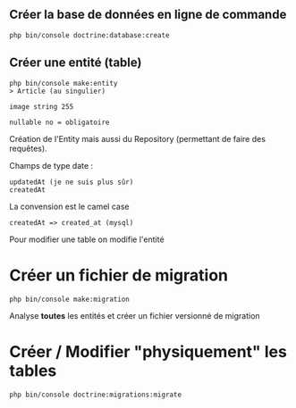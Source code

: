 ## Créer la base de données en ligne de commande

    php bin/console doctrine:database:create

## Créer une entité (table)

    php bin/console make:entity
    > Article (au singulier)

    image string 255

    nullable no = obligatoire

Création de l'Entity mais aussi du Repository (permettant de faire des requêtes).

Champs de type date :

    updatedAt (je ne suis plus sûr)
    createdAt

La convension est le camel case

    createdAt => created_at (mysql)

Pour modifier une table on modifie l'entité

# Créer un fichier de migration

    php bin/console make:migration

Analyse **toutes** les entités et créer un fichier versionné de migration

# Créer / Modifier "physiquement" les tables

    php bin/console doctrine:migrations:migrate
